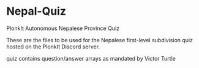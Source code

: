 # Nepal-Quiz
PlonkIt Autonomous Nepalese Province Quiz

These are the files to be used for the Nepalese first-level subdivision quiz hosted on the PlonkIt Discord server.

quiz contains question/answer arrays as mandated by Victor Turtle
